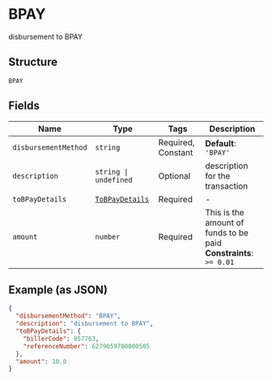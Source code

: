 
# BPAY

disbursement to BPAY

## Structure

`BPAY`

## Fields

| Name | Type | Tags | Description |
|  --- | --- | --- | --- |
| `disbursementMethod` | `string` | Required, Constant | **Default**: `'BPAY'` |
| `description` | `string \| undefined` | Optional | description for the transaction |
| `toBPayDetails` | [`ToBPayDetails`](../../doc/models/to-b-pay-details.md) | Required | - |
| `amount` | `number` | Required | This is the amount of funds to be paid<br>**Constraints**: `>= 0.01` |

## Example (as JSON)

```json
{
  "disbursementMethod": "BPAY",
  "description": "disbursement to BPAY",
  "toBPayDetails": {
    "billerCode": 857763,
    "referenceNumber": 6279059700000505
  },
  "amount": 10.0
}
```

